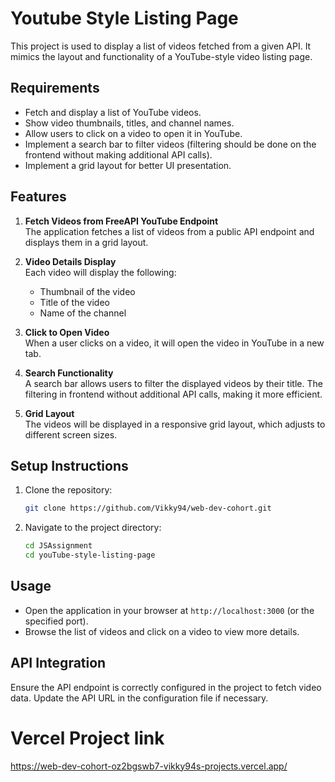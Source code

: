 # Youtube Style Listing Page

This project is used to display a list of videos fetched from a given API. It mimics the layout and functionality of a YouTube-style video listing page.

## Requirements

- Fetch and display a list of YouTube videos.
- Show video thumbnails, titles, and channel names.
- Allow users to click on a video to open it in YouTube.
- Implement a search bar to filter videos (filtering should be done on the frontend without making additional API calls).
- Implement a grid layout for better UI presentation.

## Features

1. **Fetch Videos from FreeAPI YouTube Endpoint**  
   The application fetches a list of videos from a public API endpoint and displays them in a grid layout.

2. **Video Details Display**  
   Each video will display the following:
   - Thumbnail of the video
   - Title of the video
   - Name of the channel

3. **Click to Open Video**  
   When a user clicks on a video, it will open the video in YouTube in a new tab.

4. **Search Functionality**  
   A search bar allows users to filter the displayed videos by their title. The filtering in frontend without additional API calls, making it more efficient.

5. **Grid Layout**  
   The videos will be displayed in a responsive grid layout, which adjusts to different screen sizes.

## Setup Instructions
1. Clone the repository:
   ```bash
   git clone https://github.com/Vikky94/web-dev-cohort.git
   ```
2. Navigate to the project directory:
   ```bash
   cd JSAssignment 
   cd youTube-style-listing-page
   ```

## Usage
- Open the application in your browser at `http://localhost:3000` (or the specified port).
- Browse the list of videos and click on a video to view more details.

## API Integration
Ensure the API endpoint is correctly configured in the project to fetch video data. Update the API URL in the configuration file if necessary.

# Vercel Project link
https://web-dev-cohort-oz2bgswb7-vikky94s-projects.vercel.app/
